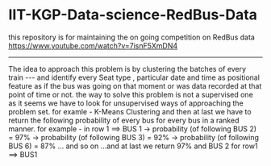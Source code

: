 # IIT-KGP-Data-science-RedBus-Data
this repository is for maintaining the on going competition on RedBus data
https://www.youtube.com/watch?v=7isnF5XmDN4

---
The idea to approach this problem is by clustering the batches of every train ---  and identify every Seat type , particular date and time as positional feature as if the bus was going on that moment or was data recorded at that point of time or not.
the way to solve this problem is not a supervised one as it seems we have to look for unsupervised ways of approaching the problem set. for examle - K-Means Clustering and then at last we have to return the following probability of every bus for every bus in a ranked manner. 
for example - 
in row 1 ==>  BUS 1   -> probability (of following BUS 2) = 97% ->  probability (of following BUS 3) = 92%  -> probability (of following BUS 6) = 87% ... and so on ...and  at last we return 97% and BUS 2 for row1 ==> BUS1
